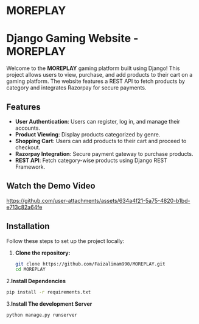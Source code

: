 # MOREPLAY
# Django Gaming Website - MOREPLAY

Welcome to the **MOREPLAY** gaming platform built using Django! This project allows users to view, purchase, and add products to their cart on a gaming platform. The website features a REST API to fetch products by category and integrates Razorpay for secure payments.

## Features

- **User Authentication**: Users can register, log in, and manage their accounts.
- **Product Viewing**: Display products categorized by genre.
- **Shopping Cart**: Users can add products to their cart and proceed to checkout.
- **Razorpay Integration**: Secure payment gateway to purchase products.
- **REST API**: Fetch category-wise products using Django REST Framework.

## Watch the Demo Video

https://github.com/user-attachments/assets/634a4f21-5a75-4820-b1bd-e713c82a64fe

## Installation

Follow these steps to set up the project locally:

1. **Clone the repository:**

   ```bash
   git clone https://github.com/Faizalimam990/MOREPLAY.git
   cd MOREPLAY
2.**Install Dependencies**

```bash
pip install -r requirements.txt

```
3.**Install The development Server**
```bash
python manage.py runserver
```
